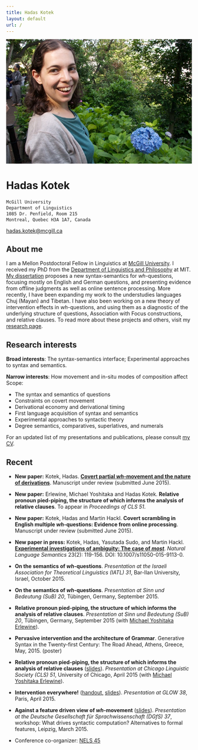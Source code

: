```yaml
---
title: Hadas Kotek
layout: default
url: /
---
```


<img src='headshot.jpg' class='headshot'/>

<audio preload id="audio" oncanplay="document.getElementById('playbutton').style.display = 'inline-block';">
	<source src="hadaskotek.ogg" type="audio/ogg"/>
	<source src="hadaskotek.mp3" type="audio/mp3"/>
</audio>

Hadas Kotek <span id="playbutton" onclick="document.getElementById('audio').play()"/>
===========

	McGill University 
	Department of Linguistics 
	1085 Dr. Penfield, Room 215 
	Montreal, Quebec H3A 1A7, Canada
	
[hadas.kotek@mcgill.ca](mailto:hadas.kotek@mcgill.ca)
	
About me
--------

I am a Mellon Postdoctoral Fellow in Linguistics at [McGill University](https://www.mcgill.ca/linguistics/department-linguistics). I received my PhD from the [Department of Linguistics and Philosophy](http://web.mit.edu/linguistics/) at MIT. [My dissertation](http://ling.auf.net/lingbuzz/002231/current.pdf?_s=mFXst8rtWr5B1Rhc) proposes a new syntax-semantics for *wh*-questions, focusing mostly on English and German questions, and presenting evidence from offline judgments as well as online sentence processing. More recently, I have been expanding my work to the understudies languages Chuj (Mayan) and Tibetan. I have also been working on a new theory of intervention effects in *wh*-questions, and using them as a diagnostic of the underlying structure of questions, Association with Focus constructions, and relative clauses. To read more about these projects and others, visit my [research page](www.hkotek.com/research).

Research interests
------------------

**Broad interests**: The syntax-semantics interface; Experimental approaches to syntax and semantics. 

**Narrow interests**: How movement and in-situ modes of composition affect Scope: 

* The syntax and semantics of questions
* Constraints on covert movement
* Derivational economy and derivational timing
* First language acquisition of syntax and semantics
* Experimental approaches to syntactic theory
* Degree semantics, comparatives, superlatives, and numerals
 
For an updated list of my presentations and publications, please consult [my CV](KotekCV.pdf).


Recent
------

* **New paper:** Kotek, Hadas. [**Covert partial *wh*-movement and the nature of derivations**](http://ling.auf.net/lingbuzz/002541/current.pdf?_s=TVHKDbQKt4hwC4kt). Manuscript under review (submitted June 2015).

* **New paper:** Erlewine, Michael Yoshitaka and Hadas Kotek. **Relative pronoun pied-piping, the structure of which informs the analysis of relative clauses**. To appear in *Proceedings of CLS 51*.

* **New paper:** Kotek, Hadas and Martin Hackl. **Covert scrambling in English multiple *wh*-questions: Evidence from online processing**.  Manuscript under review (submitted June 2015).

* **New paper in press:** Kotek, Hadas, Yasutada Sudo, and Martin Hackl. [**Experimental investigations of ambiguity: The case of *most***](http://semanticsarchive.net/Archive/TliOGUyM/most-final.pdf). *Natural Language Semantics* 23(2): 119-156. DOI: 10.1007/s11050-015-9113-0.

* **On the semantics of *wh*-questions**. *Presentation at the Israeli Association for Theoretical Linguistics (IATL) 31*, Bar-Ilan University, Israel, October 2015.

* **On the semantics of *wh*-questions**. *Presentation at Sinn und Bedeutung (SuB) 20*, Tübingen, Germany, September 2015.

* **Relative pronoun pied-piping, the structure of which informs the analysis of relative clauses**. *Presentation at Sinn und Bedeutung (SuB) 20*, Tübingen, Germany, September 2015 (with [Michael Yoshitaka Erlewine](www.mitcho.com)).

* **Pervasive intervention and the architecture of Grammar**. Generative Syntax in the Twenty-first Century: The Road Ahead, Athens, Greece, May, 2015. (poster)

* **Relative pronoun pied-piping, the structure of which informs the analysis of relative clauses** ([slides](Erlewine-kotek-relp-cls2015.pdf)). *Presentation at Chicago Linguistic Society (CLS) 51*, University of Chicago, April 2015 (with [Michael Yoshitaka Erlewine](www.mitcho.com)). 

* **Intervention everywhere!** ([handout,](Kotek-intervention-everywhere-handout.pdf) [slides](Kotek-intervention-everywhere-slides.pdf)). *Presentation at GLOW 38*, Paris, April 2015.

* **Against a feature driven view of *wh*-movement** ([slides](Kotek-covert-scrambling-slides.pdf)). *Presentation at the Deutsche Gesellschaft für Sprachwissenschaft (DGfS) 37*, workshop: What drives syntactic computation? Alternatives to formal features, Leipzig, March 2015.

* Conference co-organizer: [NELS 45](http://nels45.mit.edu/)

